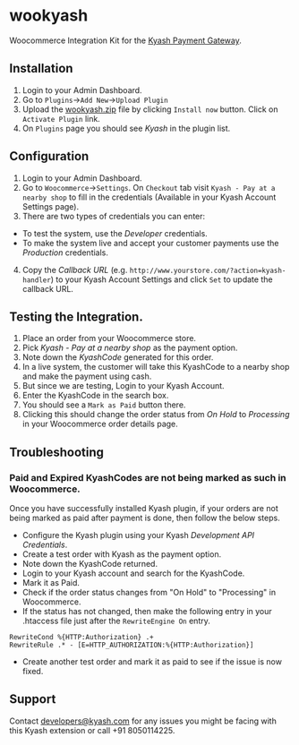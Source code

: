 # wookyash
Woocommerce Integration Kit for the [Kyash Payment Gateway](http://www.kyash.com/).

## Installation
1. Login to your Admin Dashboard.
2. Go to `Plugins`->`Add New`->`Upload Plugin`
3. Upload the [wookyash.zip](https://github.com/Gubbi/wookyash/archive/master.zip) file by clicking `Install now` button. Click on `Activate Plugin` link.
4. On `Plugins` page you should see *Kyash* in the plugin list.

## Configuration
1. Login to your Admin Dashboard.
2. Go to `Woocommerce`->`Settings`. On `Checkout` tab visit `Kyash - Pay at a nearby shop` to fill in the credentials (Available in your Kyash Account Settings page).
3. There are two types of credentials you can enter: 
  - To test the system, use the *Developer* credentials.
  - To make the system live and accept your customer payments use the *Production* credentials.
4. Copy the *Callback URL* (e.g. `http://www.yourstore.com/?action=kyash-handler`) to your Kyash Account Settings and click `Set` to update the callback URL.

## Testing the Integration.
1. Place an order from your Woocommerce store.
2. Pick *Kyash - Pay at a nearby shop* as the payment option.
3. Note down the *KyashCode* generated for this order.
4. In a live system, the customer will take this KyashCode to a nearby shop and make the payment using cash.
5. But since we are testing, Login to your Kyash Account.
6. Enter the KyashCode in the search box.
7. You should see a `Mark as Paid` button there.
8. Clicking this should change the order status from *On Hold* to *Processing* in your Woocommerce order details page.

## Troubleshooting
### Paid and Expired KyashCodes are not being marked as such in Woocommerce.
Once you have successfully installed Kyash plugin, if your orders are not being marked as paid after payment is done, then follow the below steps.

* Configure the Kyash plugin using your Kyash *Development API Credentials*.
* Create a test order with Kyash as the payment option.
* Note down the KyashCode returned.
* Login to your Kyash account and search for the KyashCode.
* Mark it as Paid.
* Check if the order status changes from "On Hold" to "Processing" in Woocommerce.
* If the status has not changed, then make the following entry in your .htaccess file just after the `RewriteEngine On` entry.
```
RewriteCond %{HTTP:Authorization} .+
RewriteRule .* - [E=HTTP_AUTHORIZATION:%{HTTP:Authorization}]
```
* Create another test order and mark it as paid to see if the issue is now fixed.

## Support
Contact developers@kyash.com for any issues you might be facing with this Kyash extension or call +91 8050114225.
